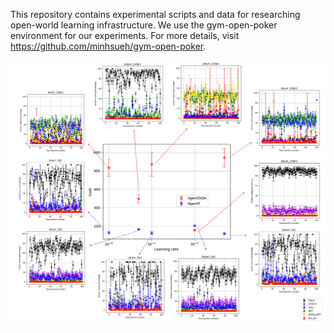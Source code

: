 This repository contains experimental scripts and data for researching open-world learning infrastructure. We use the gym-open-poker environment for our experiments. For more details, visit https://github.com/minhsueh/gym-open-poker.


![alt text](./Results/lr_action.jpg)

